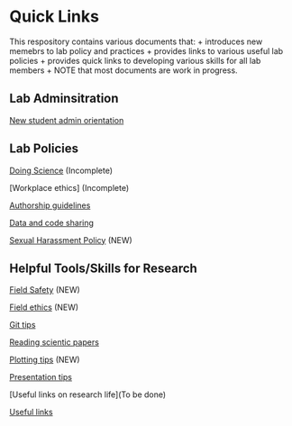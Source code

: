 
# Quick Links

This respository contains various documents that: 
    + introduces new memebrs to lab policy and practices 
    + provides links to various useful lab policies 
    + provides quick links to developing various skills for all lab members
    + NOTE that most documents are work in progress.

## Lab Adminsitration

[New student admin orientation](https://github.com/guttal/tee-tools/blob/master/new-student-admin.Rmd)

## Lab Policies

[Doing Science](https://github.com/guttal/tee-tools/blob/master/doing-science.Rmd) (Incomplete)

[Workplace ethics] (Incomplete) 

[Authorship guidelines](https://github.com/guttal/tee-tools/blob/master/guidelines-for-authorship.Rmd) 

[Data and code sharing](https://github.com/guttal/tee-tools/blob/master/data-code-sharing.Rmd)

[Sexual Harassment Policy](https://github.com/guttal/tee-tools/blob/master/sexual-harassment.Rmd) (NEW)

## Helpful Tools/Skills for Research

[Field Safety](https://github.com/guttal/tee-tools/blob/master/field-safety.Rmd) (NEW)

[Field ethics](https://github.com/guttal/tee-tools/blob/master/field-ethics.Rmd) (NEW)

[Git tips](https://github.com/guttal/tee-tools/blob/master/git-tips.Rmd)

[Reading scientic papers](https://github.com/guttal/tee-tools/blob/master/how-to-read-papers.Rmd)

[Plotting tips](https://github.com/guttal/tee-tools/blob/master/plotting-tips.Rmd) (NEW)

[Presentation tips](https://github.com/guttal/tee-tools/blob/master/presentation-tips.Rmd)

[Useful links on research life](To be done)

[Useful links](https://github.com/guttal/tee-tools/blob/master/useful-articles.Rmd)

